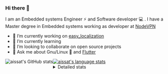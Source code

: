 ### Hi there 👋

I am an Embedded systems Engineer ⚡️ and Software developer 💻 . I have a Master degree in Embedded systems working as developer at [NodeVPN](https://nodevpn.io/) 

- 🔭 I’m currently working on [easy_localization](https://pub.dev/packages/easy_localization)
- 🌱 I’m currently learning 
- 👯 I’m looking to collaborate on open source projects
- 💬 Ask me about  Gnu/Linux 🐧 and [Flutter](https://flutter.dev) 

<a href="https://profile-summary-for-github.com/user/aissat">
  <img align="left" height="170px" src="https://github-readme-stats.vercel.app/api?username=aissat&show_icons=true&line_height=27&count_private=true&include_all_commits=true" alt="aissat's GitHub stats"/>
  <img src="https://github-readme-stats.vercel.app/api/top-langs/?username=aissat&hide_langs_below=5&layout=compact" alt="aissat's language stats"/>
</a>

<details>
<summary>Detailed stats</summary>
 

### 🧐 Waka Stats

<!--START_SECTION:waka-->
![Profile Views](http://img.shields.io/badge/Profile%20Views-2-blue)

![Lines of code](https://img.shields.io/badge/From%20Hello%20World%20I%27ve%20Written-5.8%20million%20lines%20of%20code-blue)

**🐱 My Github Data** 

> 🏆 341 Contributions in the Year 2020
 > 
> 📦 30.8 kB Used in Github's Storage 
 > 
> 💼 Opted to Hire
 > 
> 📜 126 Public Repositories
 > 
> 🔑 11 Private Repositories 

**I'm a Night 🦉** 

```text
🌞 Morning    36 commits     ██░░░░░░░░░░░░░░░░░░░░░░░   10.08% 
🌆 Daytime    22 commits     █░░░░░░░░░░░░░░░░░░░░░░░░   6.16% 
🌃 Evening    155 commits    ██████████░░░░░░░░░░░░░░░   43.42% 
🌙 Night      144 commits    ██████████░░░░░░░░░░░░░░░   40.34%

```
📅 **I'm Most Productive on Tuesday** 

```text
Monday       49 commits     ███░░░░░░░░░░░░░░░░░░░░░░   13.73% 
Tuesday      101 commits    ███████░░░░░░░░░░░░░░░░░░   28.29% 
Wednesday    38 commits     ██░░░░░░░░░░░░░░░░░░░░░░░   10.64% 
Thursday     52 commits     ███░░░░░░░░░░░░░░░░░░░░░░   14.57% 
Friday       46 commits     ███░░░░░░░░░░░░░░░░░░░░░░   12.89% 
Saturday     62 commits     ████░░░░░░░░░░░░░░░░░░░░░   17.37% 
Sunday       9 commits      ░░░░░░░░░░░░░░░░░░░░░░░░░   2.52%

```


📊 **This Week I Spent My Time On** 

```text
⌚︎ Time Zone: Africa/Algiers

💬 Programming Languages: 
Dart                     7 hrs 31 mins       █████████████████░░░░░░░░   68.12% 
JSON                     1 hr 29 mins        ███░░░░░░░░░░░░░░░░░░░░░░   13.58% 
Go                       53 mins             ██░░░░░░░░░░░░░░░░░░░░░░░   8.04% 
YAML                     27 mins             █░░░░░░░░░░░░░░░░░░░░░░░░   4.09% 
Protocol Buffer          26 mins             █░░░░░░░░░░░░░░░░░░░░░░░░   3.97%

🔥 Editors: 
VS Code                  11 hrs 2 mins       █████████████████████████   100.0%

💻 Operating System: 
Mac                      9 hrs 34 mins       █████████████████████░░░░   86.77% 
Linux                    1 hr 27 mins        ███░░░░░░░░░░░░░░░░░░░░░░   13.23%

```

**I Mostly Code in Dart** 

```text
Dart                     16 repos            ██████████░░░░░░░░░░░░░░░   43.24% 
PHP                      4 repos             ██░░░░░░░░░░░░░░░░░░░░░░░   10.81% 
Vala                     4 repos             ██░░░░░░░░░░░░░░░░░░░░░░░   10.81% 
C                        3 repos             ██░░░░░░░░░░░░░░░░░░░░░░░   8.11% 
CSS                      2 repos             █░░░░░░░░░░░░░░░░░░░░░░░░   5.41%

```


**Timeline**

![Chart not found](https://github.com/aissat/aissat/blob/master/charts/bar_graph.png) 


<!--END_SECTION:waka-->

</details>
